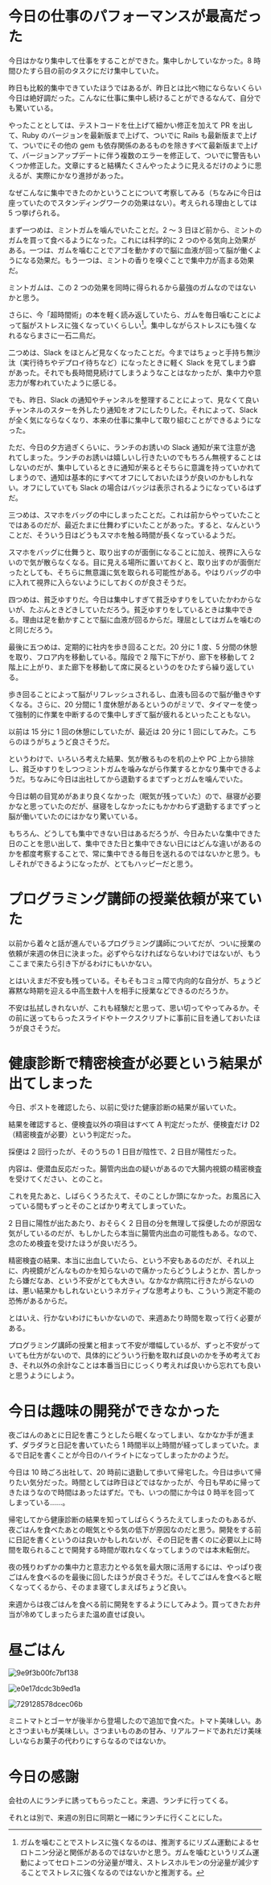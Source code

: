 # 今日の仕事のパフォーマンスが最高だった
今日はかなり集中して仕事をすることができた。集中しかしていなかった。8 時間ひたすら目の前のタスクにだけ集中していた。

昨日も比較的集中できていたほうではあるが、昨日とは比べ物にならないくらい今日は絶好調だった。こんなに仕事に集中し続けることができるなんて、自分でも驚いている。

やったこととしては、テストコードを仕上げて細かい修正を加えて PR を出して、Ruby のバージョンを最新版まで上げて、ついでに Rails も最新版まで上げて、ついでにその他の gem も依存関係のあるものを除きすべて最新版まで上げて、バージョンアップデートに伴う複数のエラーを修正して、ついでに警告もいくつか修正した。文章にすると結構たくさんやったように見えるだけのように思えるが、実際にかなり進捗があった。

なぜこんなに集中できたのかということについて考察してみる（ちなみに今日は座っていたのでスタンディングワークの効果はない）。考えられる理由としては 5 つ挙げられる。

まず一つめは、ミントガムを噛んでいたことだ。2 〜 3 日ほど前から、ミントのガムを買って食べるようになった。これには科学的に 2 つのやる気向上効果がある。一つは、ガムを噛むことでアゴを動かすので脳に血液が回って脳が働くようになる効果だ。もう一つは、ミントの香りを嗅ぐことで集中力が高まる効果だ。

ミントガムは、この 2 つの効果を同時に得られるから最強のガムなのではないかと思う。

さらに、今「超時間術」の本を軽く読み返していたら、ガムを毎日噛むことによって脳がストレスに強くなっていくらしい[^gum-stress]。集中しながらストレスにも強くなれるならまさに一石二鳥だ。

[^gum-stress]: ガムを噛むことでストレスに強くなるのは、推測するにリズム運動によるセロトニン分泌と関係があるのではないかと思う。ガムを噛むというリズム運動によってセロトニンの分泌量が増え、ストレスホルモンの分泌量が減少することでストレスに強くなるのではないかと推測する。

二つめは、Slack をほとんど見なくなったことだ。今まではちょっと手持ち無沙汰（実行待ちやデプロイ待ちなど）になったときに軽く Slack を見てしまう癖があった。それでも長時間見続けてしまうようなことはなかったが、集中力や意志力が奪われていたように感じる。

でも、昨日、Slack の通知やチャンネルを整理することによって、見なくて良いチャンネルのスターを外したり通知をオフにしたりした。それによって、Slack が全く気にならなくなり、本来の仕事に集中して取り組むことができるようになった。

ただ、今日の夕方過ぎくらいに、ランチのお誘いの Slack 通知が来て注意が逸れてしまった。ランチのお誘いは嬉しいし行きたいのでもちろん無視することはしないのだが、集中しているときに通知が来るとそちらに意識を持っていかれてしまうので、通知は基本的にすべてオフにしておいたほうが良いのかもしれない。オフにしていても Slack の場合はバッジは表示されるようになっているはずだ。

三つめは、スマホをバッグの中にしまったことだ。これは前からやっていたことではあるのだが、最近たまに仕舞わずにいたことがあった。すると、なんということだ、そういう日はどうもスマホを触る時間が長くなっているようだ。

スマホをバッグに仕舞うと、取り出すのが面倒になることに加え、視界に入らないので気が散らなくなる。目に見える場所に置いておくと、取り出すのが面倒だったとしても、そちらに無意識に気を取られる可能性がある。やはりバッグの中に入れて視界に入らないようにしておくのが良さそうだ。

四つめは、貧乏ゆすりだ。今日は集中しすぎて貧乏ゆすりをしていたかわからないが、たぶんときどきしていただろう。貧乏ゆすりをしているときは集中できる。理由は足を動かすことで脳に血液が回るからだ。理屈としてはガムを噛むのと同じだろう。

最後に五つめは、定期的に社内を歩き回ることだ。20 分に 1 度、5 分間の休憩を取り、フロア内を移動している。階段で 2 階下に下がり、廊下を移動して 2 階上に上がり、また廊下を移動して席に戻るというのをひたすら繰り返している。

歩き回ることによって脳がリフレッシュされるし、血液も回るので脳が働きやすくなる。さらに、20 分間に 1 度休憩があるというのがミソで、タイマーを使って強制的に作業を中断するので集中しすぎて脳が疲れるといったこともない。

以前は 15 分に 1 回の休憩にしていたが、最近は 20 分に 1 回にしてみた。こちらのほうがちょうど良さそうだ。

というわけで、いろいろ考えた結果、気が散るものを机の上や PC 上から排除し、貧乏ゆすりをしつつミントガムを噛みながら作業するとかなり集中できるようだ。ちなみに今日は出社してから退勤するまでずっとガムを噛んでいた。

今日は朝の目覚めがあまり良くなかった（眠気が残っていた）ので、昼寝が必要かなと思っていたのだが、昼寝をしなかったにもかかわらず退勤するまでずっと脳が働いていたのにはかなり驚いている。

もちろん、どうしても集中できない日はあるだろうが、今日みたいな集中できた日のことを思い出して、集中できた日と集中できない日にはどんな違いがあるのかを都度考察することで、常に集中できる毎日を送れるのではないかと思う。もしそれができるようになったが、とてもハッピーだと思う。

# プログラミング講師の授業依頼が来ていた
以前から着々と話が進んでいるプログラミング講師についてだが、ついに授業の依頼が来週の休日に決まった。必ずやらなければならないわけではないが、もうここまで来たら引き下がるわけにもいかない。

とはいえまだ不安も残っている。そもそもコミュ障で内向的な自分が、ちょうど寡黙な時期を迎える中高生数十人を相手に授業などできるのだろうか。

不安は払拭しきれないが、これも経験だと思って、思い切ってやってみるか。その前に送ってもらったスライドやトークスクリプトに事前に目を通しておいたほうが良さそうだ。

# 健康診断で精密検査が必要という結果が出てしまった
今日、ポストを確認したら、以前に受けた健康診断の結果が届いていた。

結果を確認すると、便検査以外の項目はすべて A 判定だったが、便検査だけ D2（精密検査が必要）という判定だった。

採便は 2 回行ったが、そのうちの 1 日目が陰性で、2 日目が陽性だった。

内容は、便潜血反応だった。腸管内出血の疑いがあるので大腸内視鏡の精密検査を受けてください、とのこと。

これを見たあと、しばらくうろたえて、そのことしか頭になかった。お風呂に入っている間もずっとそのことばかり考えてしまっていた。

2 日目に陽性が出たあたり、おそらく 2 日目の分を無理して採便したのが原因な気がしているのだが、もしかしたら本当に腸管内出血の可能性もある。なので、念のため検査を受けたほうが良いだろう。

精密検査の結果、本当に出血していたら、という不安もあるのだが、それ以上に、内視鏡がどんなものかを知らないので痛かったらどうしようとか、苦しかったら嫌だなあ、という不安がとても大きい。なかなか病院に行きたがらないのは、悪い結果かもしれないというネガティブな思考よりも、こういう測定不能の恐怖があるからだ。

とはいえ、行かないわけにもいかないので、来週あたり時間を取って行く必要がある。

プログラミング講師の授業と相まって不安が増幅しているが、ずっと不安がっていても仕方がないので、具体的にどういう行動を取れば良いのかを予め考えておき、それ以外の余計なことは本番当日にじっくり考えれば良いから忘れても良いと思うようにしよう。

# 今日は趣味の開発ができなかった
夜ごはんのあとに日記を書こうとしたら眠くなってしまい、なかなか手が進まず、ダラダラと日記を書いていたら 1 時間半以上時間が経ってしまっていた。まるで日記を書くことが今日のハイライトになってしまったかのようだ。

今日は 10 時ごろ出社して、20 時前に退勤して歩いて帰宅した。今日は歩いて帰りたい気分だった。時間としては昨日ほどではなかったが、今日も早めに帰ってきたほうなので時間はあったはずだ。でも、いつの間にか今は 0 時半を回ってしまっている......。

帰宅してから健康診断の結果を知ってしばらくうろたえてしまったのもあるが、夜ごはんを食べたあとの眠気とやる気の低下が原因なのだと思う。開発をする前に日記を書くというのは良いかもしれないが、その日記を書くのに必要以上に時間を取られることで開発する時間が取れなくなってしまうのでは本末転倒だ。

夜の残りわずかの集中力と意志力とやる気を最大限に活用するには、やっぱり夜ごはんを食べるのを最後に回したほうが良さそうだ。そしてごはんを食べると眠くなってくるから、そのまま寝てしまえばちょうど良い。

来週からは夜ごはんを食べる前に開発をするようにしてみよう。買ってきたお弁当が冷めてしまったらまた温め直せば良い。

# 昼ごはん
![9e9f3b00fc7bf138](https://noraworld.github.io/box-bulbasaur/2019/09/9e9f3b00fc7bf138.jpg)

![e0e17dcdc3b9ed1a](https://noraworld.github.io/box-bulbasaur/2019/09/e0e17dcdc3b9ed1a.jpg)

![729128578dcec06b](https://noraworld.github.io/box-bulbasaur/2019/09/729128578dcec06b.jpg)

ミニトマトとゴーヤが後半から登場したので追加で食べた。トマト美味しい。あとさつまいもが美味しい。さつまいものあの甘み、リアルフードであれだけ美味しいならお菓子の代わりにすらなるのではないか。

# 今日の感謝
会社の人にランチに誘ってもらったこと。来週、ランチに行ってくる。

それとは別で、来週の別日に同期と一緒にランチに行くことにした。
